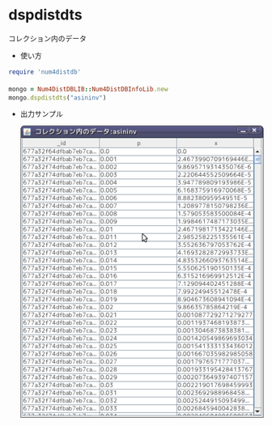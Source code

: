 dspdistdts
==========
コレクション内のデータ

* 使い方

```ruby
require 'num4distdb'

mongo = Num4DistDBLIB::Num4DistDBInfoLib.new
mongo.dspdistdts("asininv")
```

* 出力サンプル

    ![コレクション内のデータ](images/asininv_2.png)  

